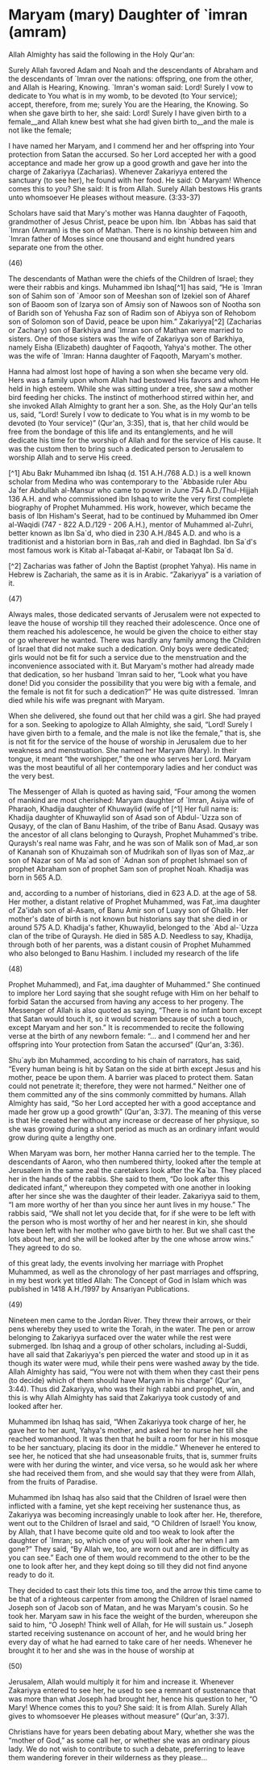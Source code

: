 Maryam (mary) Daughter of `imran (amram)
========================================

Allah Almighty has said the following in the Holy Qur'an:

Surely Allah favored Adam and Noah and the descendants of Abraham and
the descendants of \`Imran over the nations: offspring, one from the
other, and Allah is Hearing, Knowing. \`Imran's woman said: Lord! Surely
I vow to dedicate to You what is in my womb, to be devoted (to Your
service); accept, therefore, from me; surely You are the Hearing, the
Knowing. So when she gave birth to her, she said: Lord! Surely I have
given birth to a female\_\_and Allah knew best what she had given birth
to\_\_and the male is not like the female;

I have named her Maryam, and I commend her and her offspring into Your
protection from Satan the accursed. So her Lord accepted her with a good
acceptance and made her grow up a good growth and gave her into the
charge of Zakariyya (Zacharias). Whenever Zakariyya entered the
sanctuary (to see her), he found with her food. He said: O Maryam!
Whence comes this to you? She said: It is from Allah. Surely Allah
bestows His grants unto whomsoever He pleases without measure.
(3:33-37)

Scholars have said that Mary's mother was Hanna daughter of Faqooth,
grandmother of Jesus Christ, peace be upon him. Ibn \`Abbas has said
that \`Imran (Amram) is the son of Mathan. There is no kinship between
him and \`Imran father of Moses since one thousand and eight hundred
years separate one from the other.

(46)

The descendants of Mathan were the chiefs of the Children of Israel;
they were their rabbis and kings. Muhammed ibn Ishaq[^1] has said, “He is
\`Imran son of Sahim son of \`Amoor son of Meeshan son of Izekiel son of
Aharef son of Baoom son of Izarya son of Amsiy son of Nawoos son of
Nootha son of Baridh son of Yehusha Faz son of Radim son of Abiyya son
of Rehobom son of Solomon son of David, peace be upon him.” Zakariyya[^2]
(Zacharias or Zachary) son of Barkhiya and \`Imran son of Mathan were
married to sisters. One of those sisters was the wife of Zakariyya son
of Barkhiya, namely Eisha (Elizabeth) daughter of Faqooth, Yahya's
mother. The other was the wife of \`Imran: Hanna daughter of Faqooth,
Maryam's mother.

Hanna had almost lost hope of having a son when she became very old.
Hers was a family upon whom Allah had bestowed His favors and whom He
held in high esteem. While she was sitting under a tree, she saw a
mother bird feeding her chicks. The instinct of motherhood stirred
within her, and she invoked Allah Almighty to grant her a son. She, as
the Holy Qur'an tells us, said, “Lord! Surely I vow to dedicate to You
what is in my womb to be devoted (to Your service)” (Qur'an, 3:35), that
is, that her child would be free from the bondage of this life and its
entanglements, and he will dedicate his time for the worship of Allah
and for the service of His cause. It was the custom then to bring such a
dedicated person to Jerusalem to worship Allah and to serve His creed.

[^1] Abu Bakr Muhammed ibn Ishaq (d. 151 A.H./768 A.D.) is a well known
scholar from Medina who was contemporary to the \`Abbaside ruler Abu
Ja\`fer Abdullah al-Mansur who came to power in June 754
A.D./Thul-Hijjah 136 A.H. and who commissioned ibn Ishaq to write the
very first complete biography of Prophet Muhammed. His work, however,
which became the basis of Ibn Hisham's Seerat, had to be continued by
Muhammed ibn Omer al-Waqidi (747 - 822 A.D./129 - 206 A.H.), mentor of
Muhammed al-Zuhri, better known as Ibn Sa\`d, who died in 230 A.H./845
A.D. and who is a traditionist and a historian born in Bas,.rah and died
in Baghdad. Ibn Sa\`d's most famous work is Kitab al-Tabaqat al-Kabir,
or Tabaqat Ibn Sa\`d.

[^2] Zacharias was father of John the Baptist (prophet Yahya). His name
in Hebrew is Zachariah, the same as it is in Arabic. “Zakariyya” is a
variation of it.

(47)

Always males, those dedicated servants of Jerusalem were not expected
to leave the house of worship till they reached their adolescence. Once
one of them reached his adolescence, he would be given the choice to
either stay or go wherever he wanted. There was hardly any family among
the Children of Israel that did not make such a dedication. Only boys
were dedicated; girls would not be fit for such a service due to the
menstruation and the inconvenience associated with it. But Maryam's
mother had already made that dedication, so her husband \`Imran said to
her, “Look what you have done! Did you consider the possibility that you
were big with a female, and the female is not fit for such a
dedication?” He was quite distressed. \`Imran died while his wife was
pregnant with Maryam.

When she delivered, she found out that her child was a girl. She had
prayed for a son. Seeking to apologize to Allah Almighty, she said,
“Lord! Surely I have given birth to a female, and the male is not like
the female,” that is, she is not fit for the service of the house of
worship in Jerusalem due to her weakness and menstruation. She named her
Maryam (Mary). In their tongue, it meant “the worshipper,” the one who
serves her Lord. Maryam was the most beautiful of all her contemporary
ladies and her conduct was the very best.

The Messenger of Allah is quoted as having said, “Four among the women
of mankind are most cherished: Maryam daughter of \`Imran, Asiya wife of
Pharaoh, Khadija daughter of Khuwaylid (wife of [^1] Her full name is:
Khadija daughter of Khuwaylid son of Asad son of Abdul-\`Uzza son of
Qusayy, of the clan of Banu Hashim, of the tribe of Banu Asad. Qusayy
was the ancestor of all clans belonging to Quraysh, Prophet Muhammed's
tribe. Quraysh's real name was Fahr, and he was son of Malik son of
Mad,.ar son of Kananah son of Khuzaimah son of Mudrikah son of Ilyas son
of Maz,.ar son of Nazar son of Ma\`ad son of \`Adnan son of prophet
Ishmael son of prophet Abraham son of prophet Sam son of prophet Noah.
Khadija was born in 565 A.D.

and, according to a number of historians, died in 623 A.D. at the age
of 58. Her mother, a distant relative of Prophet Muhammed, was Fat,.ima
daughter of Za'idah son of al-Asam, of Banu Amir son of Luayy son of
Ghalib. Her mother's date of birth is not known but historians say that
she died in or around 575 A.D. Khadija's father, Khuwaylid, belonged to
the \`Abd al-\`Uzza clan of the tribe of Quraysh. He died in 585 A.D.
Needless to say, Khadija, through both of her parents, was a distant
cousin of Prophet Muhammed who also belonged to Banu Hashim. I included
my research of the life

(48)

Prophet Muhammed), and Fat,.ima daughter of Muhammed.” She continued to
implore her Lord saying that she sought refuge with Him on her behalf to
forbid Satan the accursed from having any access to her progeny. The
Messenger of Allah is also quoted as saying, “There is no infant born
except that Satan would touch it, so it would scream because of such a
touch, except Maryam and her son.” It is recommended to recite the
following verse at the birth of any newborn female: “... and I commend
her and her offspring into Your protection from Satan the accursed”
(Qur'an, 3:36).

Shu\`ayb ibn Muhammed, according to his chain of narrators, has said,
“Every human being is hit by Satan on the side at birth except Jesus and
his mother, peace be upon them. A barrier was placed to protect them.
Satan could not penetrate it; therefore, they were not harmed.” Neither
one of them committed any of the sins commonly committed by humans.
Allah Almighty has said, “So her Lord accepted her with a good
acceptance and made her grow up a good growth” (Qur'an, 3:37). The
meaning of this verse is that He created her without any increase or
decrease of her physique, so she was growing during a short period as
much as an ordinary infant would grow during quite a lengthy one.

When Maryam was born, her mother Hanna carried her to the temple. The
descendants of Aaron, who then numbered thirty, looked after the temple
at Jerusalem in the same zeal the caretakers look after the Ka\`ba. They
placed her in the hands of the rabbis. She said to them, “Do look after
this dedicated infant,” whereupon they competed with one another in
looking after her since she was the daughter of their leader. Zakariyya
said to them, “I am more worthy of her than you since her aunt lives in
my house.” The rabbis said, “We shall not let you decide that, for if
she were to be left with the person who is most worthy of her and her
nearest in kin, she should have been left with her mother who gave birth
to her. But we shall cast the lots about her, and she will be looked
after by the one whose arrow wins.” They agreed to do so.

of this great lady, the events involving her marriage with Prophet
Muhammed, as well as the chronology of her past marriages and offspring,
in my best work yet titled Allah: The Concept of God in Islam which was
published in 1418 A.H./1997 by Ansariyan Publications.

(49)

Nineteen men came to the Jordan River. They threw their arrows, or
their pens whereby they used to write the Torah, in the water. The pen
or arrow belonging to Zakariyya surfaced over the water while the rest
were submerged. Ibn Ishaq and a group of other scholars, including
al-Suddi, have all said that Zakariyya's pen pierced the water and stood
up in it as though its water were mud, while their pens were washed away
by the tide. Allah Almighty has said, “You were not with them when they
cast their pens (to decide) which of them should have Maryam in his
charge” (Qur'an, 3:44). Thus did Zakariyya, who was their high rabbi and
prophet, win, and this is why Allah Almighty has said that Zakariyya
took custody of and looked after her.

Muhammed ibn Ishaq has said, “When Zakariyya took charge of her, he
gave her to her aunt, Yahya's mother, and asked her to nurse her till
she reached womanhood. It was then that he built a room for her in his
mosque to be her sanctuary, placing its door in the middle.” Whenever he
entered to see her, he noticed that she had unseasonable fruits, that
is, summer fruits were with her during the winter, and vice versa, so he
would ask her where she had received them from, and she would say that
they were from Allah, from the fruits of Paradise.

Muhammed ibn Ishaq has also said that the Children of Israel were then
inflicted with a famine, yet she kept receiving her sustenance thus, as
Zakariyya was becoming increasingly unable to look after her. He,
therefore, went out to the Children of Israel and said, “O Children of
Israel! You know, by Allah, that I have become quite old and too weak to
look after the daughter of \`Imran; so, which one of you will look after
her when I am gone?” They said, “By Allah we, too, are worn out and are
in difficulty as you can see.” Each one of them would recommend to the
other to be the one to look after her, and they kept doing so till they
did not find anyone ready to do it.

They decided to cast their lots this time too, and the arrow this time
came to be that of a righteous carpenter from among the Children of
Israel named Joseph son of Jacob son of Matan, and he was Maryam's
cousin. So he took her. Maryam saw in his face the weight of the burden,
whereupon she said to him, “O Joseph! Think well of Allah, for He will
sustain us.” Joseph started receiving sustenance on account of her, and
he would bring her every day of what he had earned to take care of her
needs. Whenever he brought it to her and she was in the house of worship
at

(50)

Jerusalem, Allah would multiply it for him and increase it. Whenever
Zakariyya entered to see her, he used to see a remnant of sustenance
that was more than what Joseph had brought her, hence his question to
her, “O Mary! Whence comes this to you? She said: It is from Allah.
Surely Allah gives to whomsoever He pleases without measure” (Qur'an,
3:37).

Christians have for years been debating about Mary, whether she was the
“mother of God,” as some call her, or whether she was an ordinary pious
lady. We do not wish to contribute to such a debate, preferring to leave
them wandering forever in their wilderness as they please...


